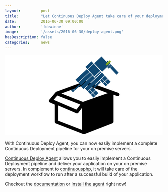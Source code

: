 ```yaml
---
layout:         post
title:          "Let Continuous Deploy Agent take care of your deployments"
date:           2016-06-30 09:00:00
author:         'fdewinne'
image:          '/assets/2016-06-30/deploy-agent.png'
hasDescription: false
categories:     news
---
```


![Continuous Deploy Agent](/assets/2016-06-30/deploy-agent.png)

<!--more-->

With Continuous Deploy Agent, you can now easily implement a complete Continuous Deployment pipeline for your on premise
servers.

[Continuous Deploy Agent](https://github.com/continuousphp/deploy-agent#readme) allows you to easily implement a
Continuous Deployment pipeline and deliver your application on your on premise servers.
In complement to [continuousphp](https://continuousphp.com), it will take care of the deployment workflow to run after
a successful build of your application.


Checkout the [documentation](/documentation/deployment/generic-tarball/) or
[Install the agent](https://github.com/continuousphp/deploy-agent#readme) right now!